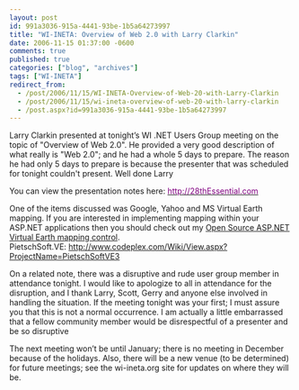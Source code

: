 ```yaml
---
layout: post
id: 991a3036-915a-4441-93be-1b5a64273997
title: "WI-INETA: Overview of Web 2.0 with Larry Clarkin"
date: 2006-11-15 01:37:00 -0600
comments: true
published: true
categories: ["blog", "archives"]
tags: ["WI-INETA"]
redirect_from: 
  - /post/2006/11/15/WI-INETA-Overview-of-Web-20-with-Larry-Clarkin
  - /post/2006/11/15/wi-ineta-overview-of-web-20-with-larry-clarkin
  - /post.aspx?id=991a3036-915a-4441-93be-1b5a64273997
---
```

<!-- more -->
<p>Larry Clarkin presented at tonight&rsquo;s WI .NET Users Group meeting on the topic of "Overview of Web 2.0". He provided a very good description of what really is "Web 2.0"; and he had a whole 5 days to prepare. The reason he had only 5 days to prepare is because the presenter that was scheduled for tonight couldn't present. Well done Larry</p>
<p>You can view the presentation notes here: <a href="http://28thessential.com/"><span style="color: #800080;">http://28thEssential.com</span></a></p>
<p>One of the items discussed was Google, Yahoo and MS Virtual Earth mapping. If you are interested in implementing mapping within your ASP.NET applications then you should check out my <a href="http://www.codeplex.com/Wiki/View.aspx?ProjectName=PietschSoftVE3">Open Source ASP.NET Virtual Earth mapping control</a>.<br /> PietschSoft.VE: <a href="http://www.codeplex.com/Wiki/View.aspx?ProjectName=PietschSoftVE3">http://www.codeplex.com/Wiki/View.aspx?ProjectName=PietschSoftVE3</a></p>
<p>On a related note, there was a disruptive and rude user group member in attendance tonight. I would like to apologize to&nbsp;all in attendance for the disruption, and I thank Larry, Scott, Gerry and anyone else involved in handling the situation. If the meeting tonight was your first; I must assure you that this&nbsp;is not a normal occurrence. I am actually a little embarrassed that a fellow community member would be disrespectful of a presenter and be so disruptive</p>
<p>The next meeting won&rsquo;t be until January; there is no meeting in December because of the holidays. Also, there will be a new venue (to be determined) for future meetings; see the wi-ineta.org site for updates on where they will be.</p>
